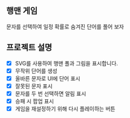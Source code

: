 ## 행맨 게임

문자를 선택하여 일정 확률로 숨겨진 단어를 풀어 보자

## 프로젝트 설명

- [x] SVG를 사용하여 행맨 폴과 그림을 표시합니다.
- [x] 무작위 단어를 생성
- [x] 올바른 문자로 UI에 단어 표시
- [x] 잘못된 문자 표시
- [x] 문자를 두 번 선택하면 알림 표시
- [x] 승패 시 팝업 표시
- [x] 게임을 재설정하기 위해 다시 플레이하는 버튼
